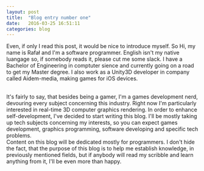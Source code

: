 ```yaml
---
layout: post
title:  "Blog entry number one"
date:   2016-03-25 16:51:11
categories: blog
---
```

  <p> Even, if only I read this post, it would be nice to introduce myself. So Hi, my name is Rafał and I'm a software programmer. English isn't my native luangage so, if somebody reads it, please cut me some slack. I have a Bachelor of Engineering in comptuter sience and currently going on a road to get my Master degree. I also work as a Unity3D developer in company called Aidem-media, making games for iOS devices.</p> <br>
  It's fairly to say, that besides being a gamer, I'm a games development nerd, devouring every subject concerning this industry. Right now I'm particularly interested in real-time 3D computer graphics rendering.
  In order to enhance self-development, I've decided to start writing this blog. I'll be mostly taking up tech subjects concerning my interests, so you can expect games development, graphics programming, software developing and specific tech problems. <br>
  Content on this blog will be dedicated mostly for programmers. I don't hide the fact, that the purpose of this blog is to help me establish knowledge, in previously mentioned fields, but if anybody will read my scribble and learn anything from it, I'll be even more than happy.

